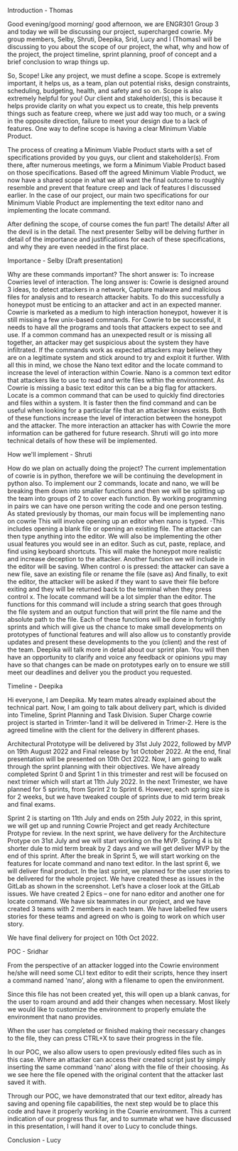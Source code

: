 Introduction - Thomas

Good evening/good morning/ good afternoon, we are ENGR301 Group 3 and today we will be discussing our project, supercharged cowrie. 
My group members, Selby, Shruti, Deepika, Srid, Lucy and I (Thomas) will be discussing to you about the scope of our project, the what, why and how of the project, the project timeline, sprint planning, proof of concept and a brief conclusion to wrap things up.

So, Scope! Like any project, we must define a scope. Scope is extremely important, it helps us, as a team, plan out potential risks, design constraints, scheduling, budgeting, health, and safety and so on. Scope is also extremely helpful for you! Our client and stakeholder(s), this is because it helps provide clarity on what you expect us to create, this help prevents things such as feature creep, where we just add way too much, or a swing in the opposite direction, failure to meet your design due to a lack of features. One way to define scope is having a clear Minimum Viable Product.

The process of creating a Minimum Viable Product starts with a set of specifications provided by you guys, our client and stakeholder(s). From there, after numerous meetings, we form a Minimum Viable Product based on those specifications. Based off the agreed Minimum Viable Product, we now have a shared scope in what we all want the final outcome to roughly resemble and prevent that feature creep and lack of features I discussed earlier. In the case of our project, our main two specifications for our Minimum Viable Product are implementing the text editor nano and implementing the locate command. 

After defining the scope, of course comes the fun part! The details! After all the devil is in the detail. The next presenter Selby will be delving further in detail of the importance and justifications for each of these specifications, and why they are even needed in the first place.

Importance - Selby (Draft presentation)

Why are these commands important?
The short answer is:
To increase Cowries level of interaction.
The long answer is:
Cowrie is designed around 3 ideas, to detect attackers in a network, Capture malware and malicious files for analysis and to research attacker habits.
To do this successfully a honeypot must be enticing to an attacker and act in an expected manner.
Cowrie is marketed as a medium to high interaction honeypot, however it is still missing a few unix-based commands. For Cowrie to be successful, it needs to have all the programs and tools that attackers expect to see and use.
If a common command has an unexpected result or is missing all together, an attacker may get suspicious about the system they have infiltrated. If the commands work as expected attackers may believe they are on a legitimate system and stick around to try and exploit it further. 
With all this in mind, we chose the Nano text editor and the locate command to increase the level of interaction within Cowrie. Nano is a common text editor that attackers like to use to read and write files within the environment. As Cowrie is missing a basic text editor this can be a big flag for attackers. 
Locate is a common command that can be used to quickly find directories and files within a system. It is faster then the find command and can be useful when looking for a particular file that an attacker knows exists. 
 Both of these functions increase the level of interaction between the honeypot and the attacker. The more interaction an attacker has with Cowrie the more information can be gathered for future research. 
Shruti will go into more technical details of how these will be implemented.



How we'll implement - Shruti

How do we plan on actually doing the project? 
The current implementation of cowrie is in python, therefore we will be continuing the development in python also.
To implement our 2 commands, locate and nano, we will be breaking them down into smaller functions and then we will be splitting up the team into groups of 2 to cover each function. By working programming in pairs we can have one person writing the code and one person testing. 
As stated previously by thomas, our main focus will be implementing nano on cowrie 
This will involve opening up an editor when nano is typed. 
 -This includes opening a blank file or opening an existing file.
The attacker can then type anything into the editor.
We will also be implementing the other usual features you would see in an editor. Such as cut, paste, replace, and find using keyboard shortcuts. This will make the honeypot more realistic and increase deception to the attacker.
Another function we will include in the editor will be saving. When control o is pressed: the attacker can save a new file, save an existing file or rename the file (save as)
And finally, to exit the editor, the attacker will be asked if they want to save their file before exiting and they will be returned back to the terminal when they press control x.
The locate command will be a lot simpler than the editor.  The functions for this command will include a string search that goes through the file system and an output function that will print the file name and the absolute path to the file. 
Each of these functions will be done in fortnightly sprints and which will give us the chance to make small developments on prototypes of functional features and will also allow us to constantly provide updates and present these developments to the you (client) and the rest of the team. Deepika will talk more in detail about our sprint plan.
You will then have an opportunity to clarify and voice any feedback or opinions ypu may have so that changes can be made on prototypes early on to ensure we still meet our deadlines and deliver you the product you requested.


Timeline - Deepika

Hi everyone, I am Deepika. My team mates already explained about the technical part. Now, I am going to talk about delivery part, which is divided into Timeline, Sprint Planning and Task Division.
Super Charge cowrie project is started in Trimter-1and it will be delivered in Trimer-2. Here is the agreed timeline with the client for the delivery in different phases.

Architectural Prototype will be delivered by 31st July 2022, followed by MVP on 19th August 2022 and Final release by 1st October 2022. At the end, final presentation will be presented on 10th Oct 2022.
Now, I am going to walk through the sprint planning with their objectives. We have already completed Sprint 0 and Sprint 1 in this trimester and rest will be focused on next trimer which will start at 11th July 2022. In the next Trimester, we have planned for 5 sprints, from Sprint 2 to Sprint 6. However, each spring size is for 2 weeks, but we have tweaked couple of sprints due to mid term break and final exams.

Sprint 2 is starting on 11th July and ends on 25th July 2022, in this sprint, we will get up and running Cowrie Project and get ready Architecture Protype for review. In the next sprint, we have delivery for the Architecture Protype on 31st July and we will start working on the MVP. Spring 4 is bit shorter dule to mid term break by 2 days and we will get deliver MVP by the end of this sprint. After the break in Sprint 5, we will start working on the features for locate command and nano text editor. In the last sprint 6, we will deliver final product.
In the last sprint, we planned for the user stories to be delivered for the whole project. We have created these as issues in the GitLab as shown in the screenshot. Let’s have a closer look at the GitLab issues. We have created 2 Epics – one for nano editor and another one for locate command. We have six teammates in our project, and we have created 3 teams with 2 members in each team. We have labelled few users stories for these teams and agreed on who is going to work on which user story. 

We have final delivery for project on 10th Oct 2022.
 

POC - Sridhar

From the perspective of an attacker logged into the Cowrie environment he/she will need some CLI text editor to edit their scripts, hence they insert a command named 'nano', along with a filename to open the environment.

Since this file has not been created yet, this will open up a blank canvas, for the user to roam around and add their changes when necessary. Most likely we would like to customize the environment to properly emulate the environment that nano provides.

When the user has completed or finished making their necessary changes to the file, they can press CTRL+X to save their progress in the file. 

In our POC, we also allow users to open previously edited files such as in this case. Where an attacker can access their created script just by simply inserting the same command 'nano' along with the file of their choosing. As we see here the file opened with the original content that the attacker last saved it with. 

Through our POC, we have demonstrated that our text editor, already has saving and opening file capabilities, the next step would be to place this code and have it properly working in the Cowrie environment. This a current indication of our progress thus far, and to summate what we have discussed in this presentation, I will hand it over to Lucy to conclude things. 




Conclusion - Lucy
